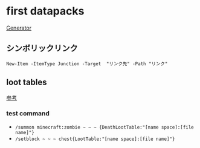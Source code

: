 # first datapacks

[Generator](https://misode.github.io/loot-table/)

## シンボリックリンク
`New-Item -ItemType Junction -Target  "リンク先" -Path "リンク"`

## loot tables
[参考](https://www.youtube.com/watch?v=yNs5Gbsl8II)
### test command
- `/summon minecraft:zombie ~ ~ ~ {DeathLootTable:"[name space]:[file name]"}`
- `/setblock ~ ~ ~ chest{LootTable:"[name space]:[file name]"}`